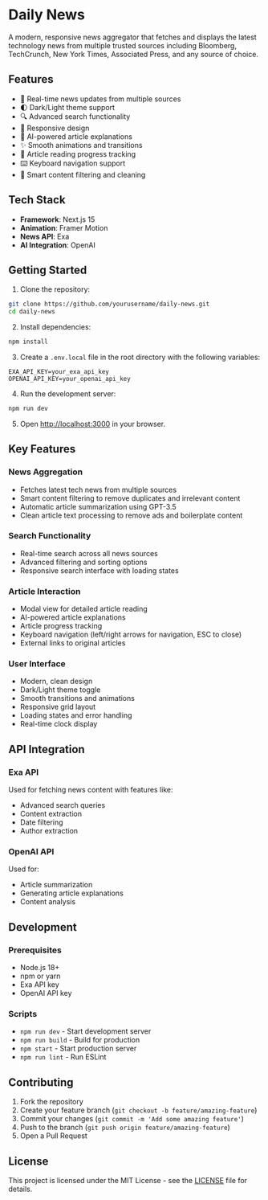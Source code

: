 # Daily News

A modern, responsive news aggregator that fetches and displays the latest technology news from multiple trusted sources including Bloomberg, TechCrunch, New York Times, Associated Press, and any source of choice. 

## Features

- 🔄 Real-time news updates from multiple sources
- 🌓 Dark/Light theme support
- 🔍 Advanced search functionality
- 📱 Responsive design
- 🤖 AI-powered article explanations
- ✨ Smooth animations and transitions
- 📖 Article reading progress tracking
- ⌨️ Keyboard navigation support
- 🎯 Smart content filtering and cleaning

## Tech Stack

- **Framework**: Next.js 15
- **Animation**: Framer Motion
- **News API**: Exa
- **AI Integration**: OpenAI

## Getting Started

1. Clone the repository:
```bash
git clone https://github.com/yourusername/daily-news.git
cd daily-news
```

2. Install dependencies:
```bash
npm install
```

3. Create a `.env.local` file in the root directory with the following variables:
```env
EXA_API_KEY=your_exa_api_key
OPENAI_API_KEY=your_openai_api_key
```

4. Run the development server:
```bash
npm run dev
```

5. Open [http://localhost:3000](http://localhost:3000) in your browser.

## Key Features

### News Aggregation
- Fetches latest tech news from multiple sources
- Smart content filtering to remove duplicates and irrelevant content
- Automatic article summarization using GPT-3.5
- Clean article text processing to remove ads and boilerplate content

### Search Functionality
- Real-time search across all news sources
- Advanced filtering and sorting options
- Responsive search interface with loading states

### Article Interaction
- Modal view for detailed article reading
- AI-powered article explanations
- Article progress tracking
- Keyboard navigation (left/right arrows for navigation, ESC to close)
- External links to original articles

### User Interface
- Modern, clean design
- Dark/Light theme toggle
- Smooth transitions and animations
- Responsive grid layout
- Loading states and error handling
- Real-time clock display

## API Integration

### Exa API
Used for fetching news content with features like:
- Advanced search queries
- Content extraction
- Date filtering
- Author extraction

### OpenAI API
Used for:
- Article summarization
- Generating article explanations
- Content analysis

## Development

### Prerequisites
- Node.js 18+
- npm or yarn
- Exa API key
- OpenAI API key

### Scripts
- `npm run dev` - Start development server
- `npm run build` - Build for production
- `npm start` - Start production server
- `npm run lint` - Run ESLint

## Contributing

1. Fork the repository
2. Create your feature branch (`git checkout -b feature/amazing-feature`)
3. Commit your changes (`git commit -m 'Add some amazing feature'`)
4. Push to the branch (`git push origin feature/amazing-feature`)
5. Open a Pull Request

## License

This project is licensed under the MIT License - see the [LICENSE](LICENSE) file for details.
